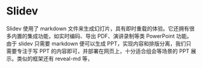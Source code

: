 # Slidev
Slidev 使用了 markdown 文件来生成幻灯片，具有即时重载的体验。它还拥有很多内置的集成功能，如实时编码、导出 PDF、演讲录制等类 PowerPoint 功能。由于 slidev 只需要 markdown 便可以生成 PPT，实现内容和排版分离，我们只需要专注于写 PPT 的内容即可，并部署在网页上，十分适合组会等场景的 PPT 展示。类似的框架还有 reveal-md 等，

